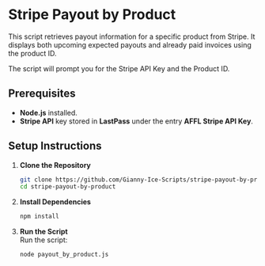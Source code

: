 # Stripe Payout by Product

This script retrieves payout information for a specific product from Stripe. It displays both upcoming expected payouts and already paid invoices using the product ID.

The script will prompt you for the Stripe API Key and the Product ID.

## Prerequisites

- **Node.js** installed.
- **Stripe API** key stored in **LastPass** under the entry **AFFL Stripe API Key**.

## Setup Instructions

1. **Clone the Repository**

   ```bash
   git clone https://github.com/Gianny-Ice-Scripts/stripe-payout-by-product.git
   cd stripe-payout-by-product
   ```

2. **Install Dependencies**

   ```bash
   npm install
   ```

3. **Run the Script**  
   Run the script:

   ```bash
   node payout_by_product.js
   ```
